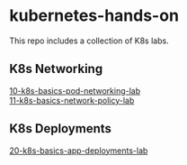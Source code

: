 # kubernetes-hands-on

This repo includes a collection of K8s labs.

## K8s Networking

[10-k8s-basics-pod-networking-lab](labs/10-k8s-basics-pod-networking/01-k8s-basics-pod-networking.md)  
[11-k8s-basics-network-policy-lab](labs/11-k8s-basics-network-policies/01-k8s-basics-network-policies.md)

## K8s Deployments

[20-k8s-basics-app-deployments-lab](labs/20-k8s-basics-app-deployments/01-k8s-basics-app-deployments.md)